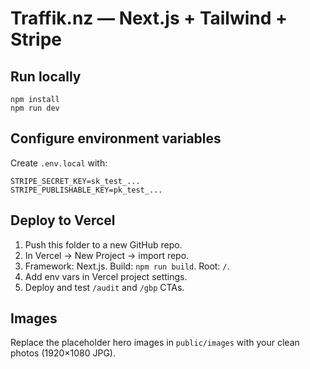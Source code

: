 # Traffik.nz — Next.js + Tailwind + Stripe

## Run locally
```
npm install
npm run dev
```

## Configure environment variables
Create `.env.local` with:
```
STRIPE_SECRET_KEY=sk_test_...
STRIPE_PUBLISHABLE_KEY=pk_test_...
```

## Deploy to Vercel
1. Push this folder to a new GitHub repo.
2. In Vercel → New Project → import repo.
3. Framework: Next.js. Build: `npm run build`. Root: `/`.
4. Add env vars in Vercel project settings.
5. Deploy and test `/audit` and `/gbp` CTAs.

## Images
Replace the placeholder hero images in `public/images` with your clean photos (1920×1080 JPG).
